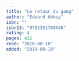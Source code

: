 ```yaml
---
title: "Le retour du gang"
author: "Edward Abbey"
isbn: ""
isbn13: "9782351780640"
rating: 4
pages: 432
read: "2018-08-10"
added: "2018-08-10"
---
```


